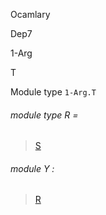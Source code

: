 Ocamlary

Dep7

1-Arg

T

Module type `1-Arg.T`

<a id="module-type-R"></a>

###### module type R =

> [S](Ocamlary.Dep7.argument-1-Arg.md#module-type-S)


<a id="module-Y"></a>

###### module Y :

> [R](Ocamlary.Dep7.argument-1-Arg.md#module-type-S)
